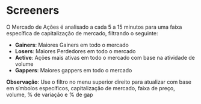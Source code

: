 # **Screeners**

O Mercado de Ações é analisado a cada 5 a 15 minutos para uma faixa específica de capitalização de mercado, filtrando o seguinte:

- **Gainers**: Maiores Gainers em todo o mercado
- **Losers**: Maiores Perdedores em todo o mercado
- **Active**: Ações mais ativas em todo o mercado com base na atividade de volume
- **Gappers**: Maiores gappers em todo o mercado

**Observação**: Use o filtro no menu superior direito para atualizar com base em símbolos específicos, capitalização de mercado, faixa de preço, volume, % de variação e % de gap

